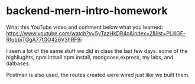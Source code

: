 # backend-mern-intro-homework

What this YouTube video and comment below what you learned:
https://www.youtube.com/watch?v=5yTazHkDR4o&index=2&list=PLillGF-RfqbbiTGgA77tGO426V3hRF9i

I seen a lot of the same stuff we did in class the last few days. some of the highliughts, npm intsall
npm install, mongoose,express, my labs, and datbases.

Postman is also used, the routes created were wired just like we built them. 




